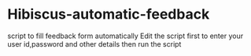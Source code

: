 # Hibiscus-automatic-feedback
script to fill feedback form automatically 
Edit the script first to enter your user id,password and other details then run the script
